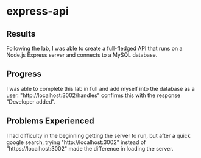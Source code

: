# express-api

## Results
Following the lab, I was able to create a full-fledged API that runs on a Node.js Express server and connects to a MySQL database.

## Progress
I was able to complete this lab in full and add myself into the database as a user. "http://localhost:3002/handles" confirms this with the response "Developer added".

## Problems Experienced
I had difficulty in the beginning getting the server to run, but after a quick google search, trying "http://localhost:3002" instead of "https://localhost:3002" made the difference in loading the server.
